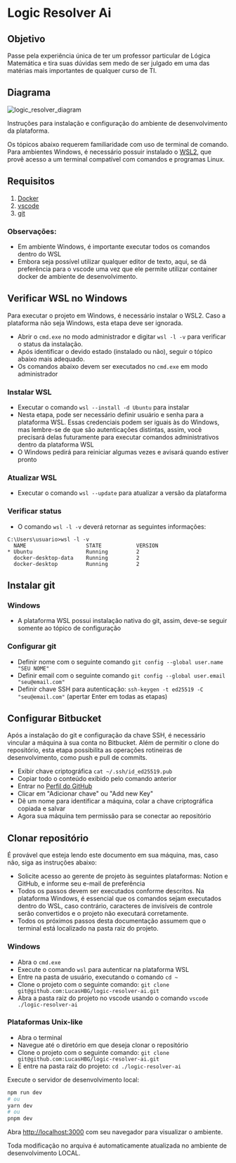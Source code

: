 # Logic Resolver Ai

## Objetivo

Passe pela experiência única de ter um professor particular de Lógica Matemática e tira suas dúvidas sem medo de ser julgado em uma das matérias mais importantes de qualquer curso de TI.

## Diagrama

![logic_resolver_diagram](https://github.com/LucasHBG/logic-resolver-ai/assets/31226269/cbe1fc25-9a43-4bef-b956-5fcce4087545)


Instruções para instalação e configuração do ambiente de desenvolvimento da plataforma.

Os tópicos abaixo requerem familiaridade com uso de terminal de comando. Para ambientes Windows, é necessário possuir instalado o [WSL2](https://docs.microsoft.com/pt-br/windows/wsl/install), que provê acesso a um terminal compatível com comandos e programas Linux.

## Requisitos

1. [Docker](https://www.docker.com/products/docker-desktop/)
1. [vscode](https://code.visualstudio.com/download)
1. [git](https://git-scm.com/downloads)

### Observações:

-   Em ambiente Windows, é importante executar todos os comandos dentro do WSL
-   Embora seja possível utilizar qualquer editor de texto, aqui, se dá preferência para o vscode uma vez que ele permite utilizar container docker de ambiente de desenvolvimento.

## Verificar WSL no Windows

Para executar o projeto em Windows, é necessário instalar o WSL2. Caso a plataforma não seja Windows, esta etapa deve ser ignorada.

-   Abrir o `cmd.exe` no modo administrador e digitar `wsl -l -v` para verificar o status da instalação.
-   Após identificar o devido estado (instalado ou não), seguir o tópico abaixo mais adequado.
-   Os comandos abaixo devem ser executados no `cmd.exe` em modo administrador

### Instalar WSL

-   Executar o comando `wsl --install -d Ubuntu` para instalar
-   Nesta etapa, pode ser necessário definir usuário e senha para a plataforma WSL. Essas credenciais podem ser iguais às do Windows, mas lembre-se de que são autenticações distintas, assim, você precisará delas futuramente para executar comandos administrativos dentro da plataforma WSL
-   O Windows pedirá para reiniciar algumas vezes e avisará quando estiver pronto

### Atualizar WSL

-   Executar o comando `wsl --update` para atualizar a versão da plataforma

### Verificar status

-   O comando `wsl -l -v` deverá retornar as seguintes informações:

```
C:\Users\usuario>wsl -l -v
  NAME                   STATE           VERSION
* Ubuntu                 Running         2
  docker-desktop-data    Running         2
  docker-desktop         Running         2
```

## Instalar git

### Windows

-   A plataforma WSL possui instalação nativa do git, assim, deve-se seguir somente ao tópico de configuração

### Configurar git

-   Definir nome com o seguinte comando `git config --global user.name "SEU NOME"`
-   Definir email com o seguinte comando `git config --global user.email "seu@email.com"`
-   Definir chave SSH para autenticação: `ssh-keygen -t ed25519 -C "seu@email.com"` (apertar Enter em todas as etapas)

## Configurar Bitbucket

Após a instalação do git e configuração da chave SSH, é necessário vincular a máquina à sua conta no Bitbucket. Além de permitir o clone do repositório, esta etapa possibilita as operações rotineiras de desenvolvimento, como push e pull de commits.

-   Exibir chave criptográfica `cat ~/.ssh/id_ed25519.pub`
-   Copiar todo o conteúdo exibido pelo comando anterior
-   Entrar no [Perfil do GitHub](https://github.com/settings/keys)
-   Clicar em "Adicionar chave" ou "Add new Key"
-   Dê um nome para identificar a máquina, colar a chave criptográfica copiada e salvar
-   Agora sua máquina tem permissão para se conectar ao repositório


## Clonar repositório

É provável que esteja lendo este documento em sua máquina, mas, caso não, siga as instruções abaixo:

-   Solicite acesso ao gerente de projeto às seguintes plataformas: Notion e GitHub, e informe seu e-mail de preferência
-   Todos os passos devem ser executados conforme descritos. Na plataforma Windows, é essencial que os comandos sejam executados dentro do WSL, caso contrário, caracteres de invisíveis de controle serão convertidos e o projeto não executará corretamente.
-   Todos os próximos passos desta documentação assumem que o terminal está localizado na pasta raiz do projeto.

### Windows

-   Abra o `cmd.exe`
-   Execute o comando `wsl` para autenticar na plataforma WSL
-   Entre na pasta de usuário, executando o comando `cd ~`
-   Clone o projeto com o seguinte comando: `git clone git@github.com:LucasHBG/logic-resolver-ai.git`
-   Abra a pasta raiz do projeto no vscode usando o comando `vscode ./logic-resolver-ai`

### Plataformas Unix-like

-   Abra o terminal
-   Navegue até o diretório em que deseja clonar o repositório
-   Clone o projeto com o seguinte comando: `git clone git@github.com:LucasHBG/logic-resolver-ai.git`
-   E entre na pasta raiz do projeto: `cd ./logic-resolver-ai`

Execute o servidor de desenvolvimento local:

```bash
npm run dev
# ou
yarn dev
# ou
pnpm dev
```

Abra [http://localhost:3000](http://localhost:3000) com seu navegador para visualizar o ambiente.

Toda modificação no arquiva é automaticamente atualizada no ambiente de desenvolvimento LOCAL.
